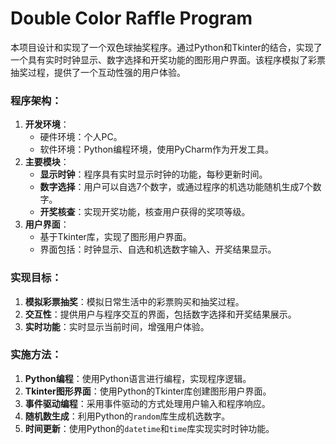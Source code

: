 # Double Color Raffle Program



本项目设计和实现了一个双色球抽奖程序。通过Python和Tkinter的结合，实现了一个具有实时时钟显示、数字选择和开奖功能的图形用户界面。该程序模拟了彩票抽奖过程，提供了一个互动性强的用户体验。

### 程序架构：

1. **开发环境**：
   - 硬件环境：个人PC。
   - 软件环境：Python编程环境，使用PyCharm作为开发工具。
2. **主要模块**：
   - **显示时钟**：程序具有实时显示时钟的功能，每秒更新时间。
   - **数字选择**：用户可以自选7个数字，或通过程序的机选功能随机生成7个数字。
   - **开奖核查**：实现开奖功能，核查用户获得的奖项等级。
3. **用户界面**：
   - 基于Tkinter库，实现了图形用户界面。
   - 界面包括：时钟显示、自选和机选数字输入、开奖结果显示。

### 实现目标：

1. **模拟彩票抽奖**：模拟日常生活中的彩票购买和抽奖过程。
2. **交互性**：提供用户与程序交互的界面，包括数字选择和开奖结果展示。
3. **实时功能**：实时显示当前时间，增强用户体验。

### 实施方法：

1. **Python编程**：使用Python语言进行编程，实现程序逻辑。
2. **Tkinter图形界面**：使用Python的Tkinter库创建图形用户界面。
3. **事件驱动编程**：采用事件驱动的方式处理用户输入和程序响应。
4. **随机数生成**：利用Python的`random`库生成机选数字。
5. **时间更新**：使用Python的`datetime`和`time`库实现实时时钟功能。